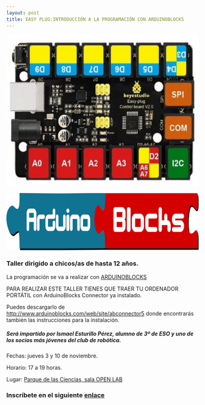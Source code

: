 ```yaml
---
layout: post
title: EASY PLUG:INTRODUCCIÓN A LA PROGRAMACIÓN CON ARDUINOBLOCKS
---
```

<p align="center" >
<img src="/images/easy_plug.png" width="600" height="400"/>

</p>
<p align="center" >
<img src="/images/arduinoblocks_logo.png" width="800" height="150"/>

</p>

### Taller dirigido a chicos/as de hasta 12 años.




La programación se va a realizar con [ARDUINOBLOCKS](http://www.arduinoblocks.com/)

PARA REALIZAR ESTE TALLER TIENES QUE TRAER TU ORDENADOR PORTÁTIL con ArduinoBlocks Connector ya instalado.

Puedes descargarlo de http://www.arduinoblocks.com/web/site/abconnector5 donde encontrarás también las instrucciones para la instalación.



##### Será impartido por Ismael Esturillo Pérez, alumno de 3º de ESO y uno de los socios más jóvenes del club de robótica.

Fechas: jueves 3 y 10 de noviembre.


Horario: 17 a 19 horas.



Lugar: [Parque de las Ciencias, sala OPEN LAB](https://goo.gl/maps/aQC1afhE8HR9uaVx8)



### Inscríbete en el siguiente [**enlace**](https://forms.gle/U3LHj83CJ6VZqLWeA)
